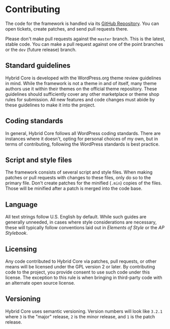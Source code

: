 # Contributing

The code for the framework is handled via its [GitHub Repository](https://github.com/justintadlock/hybrid-core).  You can open tickets, create patches, and send pull requests there.

Please don't make pull requests against the `master` branch.  This is the latest, stable code.  You can make a pull request against one of the point branches or the `dev` (future release) branch.

## Standard guidelines

Hybrid Core is developed with the WordPress.org theme review guidelines in mind.  While the framework is not a theme in and of itself, many theme authors use it within their themes on the official theme repository.  These guidelines should sufficiently cover any other marketplace or theme shop rules for submission.  All new features and code changes must abide by these guidelines to make it into the project.

## Coding standards

In general, Hybrid Core follows all WordPress coding standards.  There are instances where it doesn't, opting for personal choices of my own, but in terms of contributing, following the WordPress standards is best practice.

## Script and style files

The framework consists of several script and style files.  When making patches or pull requests with changes to these files, only do so to the primary file.  Don't create patches for the minified (`.min`) copies of the files.  Those will be minified after a patch is merged into the code base.

## Language

All text strings follow U.S. English by default.  While such guides are generally unneeded, in cases where style considerations are necessary, these will typically follow conventions laid out in *Elements of Style* or the *AP Stylebook*.

## Licensing

Any code contributed to Hybrid Core via patches, pull requests, or other means will be licensed under the GPL version 2 or later.  By contributing code to the project, you provide consent to use such code under this license.  The exception to this rule is when bringing in third-party code with an alternate open source license.

## Versioning

Hybrid Core uses semantic versioning.  Version numbers will look like `3.2.1` where `3` is the "major" release, `2` is the minor release, and `1` is the patch release.